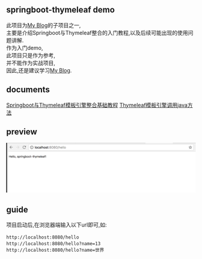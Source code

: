 ## springboot-thymeleaf demo

此项目为[My Blog](https://github.com/ZHENFENG13/My-Blog)的子项目之一,<br/>
主要是介绍Springboot与Thymeleaf整合的入门教程,以及后续可能出现的使用问题讲解.<br/>
作为入门demo,<br/>
此项目只是作为参考,<br/>
并不能作为实战项目,<br/>
因此,还是建议学习[My Blog](https://github.com/ZHENFENG13/My-Blog).<br/>

## documents
[Springboot与Thymeleaf模板引擎整合基础教程](http://www.cnblogs.com/han-1034683568/p/7520012.html)
[Thymeleaf模板引擎调用java方法](##)

## preview

![hello](https://raw.githubusercontent.com/ZHENFENG13/resource/master/images/2017-09-14/hello-thymeleaf.png)

## guide

项目启动后,在浏览器端输入以下url即可,如:

```http://localhost:8080/hello```<br/>
```http://localhost:8080/hello?name=13```<br/>
```http://localhost:8080/hello?name=世界```<br/>